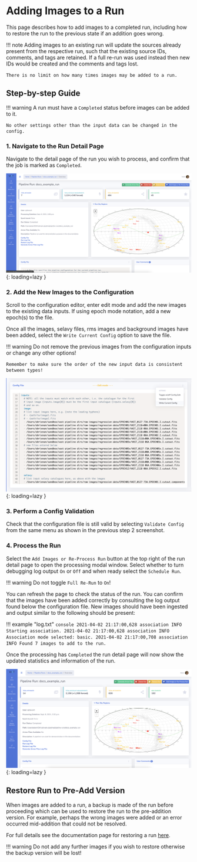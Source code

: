 # Adding Images to a Run

This page describes how to add images to a completed run, including how to restore the run to the previous state if an addition goes wrong.

!!! note
    Adding images to an existing run will update the sources already present from the respective run, such that the existing source IDs, comments, and tags are retained. If a full re-run was used instead then new IDs would be created and the comments and tags lost.

    There is no limit on how many times images may be added to a run.

## Step-by-step Guide

!!! warning
    A run must have a `Completed` status before images can be added to it.

    No other settings other than the input data can be changed in the config.

### 1. Navigate to the Run Detail Page

Navigate to the detail page of the run you wish to process, and confirm that the job is marked as `Completed`.

![!Pipeline run detail page.](../img/add-images-detail.png){: loading=lazy }

### 2. Add the New Images to the Configuration

Scroll to the configuration editor, enter edit mode and add the new images to the existing data inputs. If using epoch mode notation, add a new epoch(s) to the file.

Once all the images, selavy files, rms images and background images have been added, select the `Write Current Config` option to save the file.

!!! warning
    Do not remove the previous images from the configuration inputs or change any other options!

    Remember to make sure the order of the new input data is consistent between types!

![!New images added to the run configuration.](../img/add-images-config.png){: loading=lazy }

### 3. Perform a Config Validation

Check that the configuration file is still valid by selecting `Validate Config` from the same menu as shown in the previous step 2 screenshot.

### 4. Process the Run

Select the `Add Images or Re-Process Run` button at the top right of the run detail page to open the processing modal window. Select whether to turn debugging log output `On` or `Off` and when ready select the `Schedule Run`.

!!! warning
    Do not toggle `Full Re-Run` to `On`!

You can refresh the page to check the status of the run. You can confirm that the images have been added correctly by consulting the log output found below the configuration file. New images should have been ingested and output similar to the following should be present:

!!! example "log.txt"
    <!-- markdownlint-disable-next-line MD046-->
    ```console
    2021-04-02 21:17:00,628 association INFO Starting association.
    2021-04-02 21:17:00,628 association INFO Association mode selected: basic.
    2021-04-02 21:17:00,708 association INFO Found 7 images to add to the run.
    ```

Once the processing has `Completed` the run detail page will now show the updated statistics and information of the run.

![!Pipeline run successfully completed after adding images.](../img/docs-example-run-detail.png){: loading=lazy }

## Restore Run to Pre-Add Version

When images are added to a run, a backup is made of the run before proceeding which can be used to restore the run to the pre-addition version. 
For example, perhaps the wrong images were added or an error occurred mid-addition that could not be resolved.

For full details see the documentation page for restoring a run [here](restorerun.md).

!!! warning
    Do not add any further images if you wish to restore otherwise the backup version will be lost!
